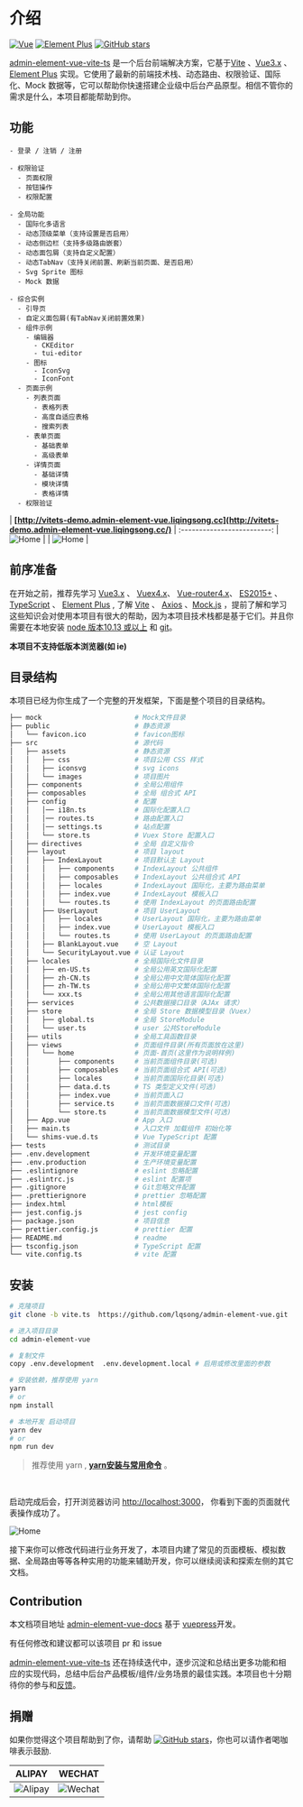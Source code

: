 # 介绍

[![Vue](https://img.shields.io/badge/vue-3.x-brightgreen.svg)](https://github.com/vuejs/vue-next)
[![Element Plus](https://img.shields.io/badge/ElementPlus-1.x-brightgreen.svg)](https://github.com/element-plus/element-plus)
[![GitHub stars](https://img.shields.io/github/stars/lqsong/admin-element-vue.svg?style=social&label=Stars)](https://github.com/lqsong/admin-element-vue)


[admin-element-vue-vite-ts](http://vitets-demo.admin-element-vue.liqingsong.cc/) 是一个后台前端解决方案，它基于[Vite](https://github.com/vitejs/vite) 、[Vue3.x](https://github.com/vuejs/vue-next) 、[Element Plus](https://github.com/element-plus/element-plus) 实现。它使用了最新的前端技术栈、动态路由、权限验证、国际化、Mock 数据等，它可以帮助你快速搭建企业级中后台产品原型。相信不管你的需求是什么，本项目都能帮助到你。


## 功能

```
- 登录 / 注销 / 注册

- 权限验证
  - 页面权限
  - 按钮操作
  - 权限配置

- 全局功能
  - 国际化多语言
  - 动态顶级菜单（支持设置是否启用）
  - 动态侧边栏（支持多级路由嵌套）
  - 动态面包屑（支持自定义配置）
  - 动态TabNav（支持关闭前置、刷新当前页面、是否启用）
  - Svg Sprite 图标
  - Mock 数据

- 综合实例
  - 引导页
  - 自定义面包屑(有TabNav关闭前置效果)
  - 组件示例
    - 编辑器
      - CKEditor
      - tui-editor
    - 图标
      - IconSvg
      - IconFont
  - 页面示例
    - 列表页面
      - 表格列表
      - 高度自适应表格
      - 搜索列表
    - 表单页面
      - 基础表单
      - 高级表单      
    - 详情页面
      - 基础详情
      - 模块详情
      - 表格详情
  - 权限验证
```

| **[http://vitets-demo.admin-element-vue.liqingsong.cc](http://vitets-demo.admin-element-vue.liqingsong.cc/)**  |
:-------------------------:
| ![Home](https://gitee.com/lqsong/public/raw/master/admin-element-vue-vite-ts/home.png)  |
| ![Home](https://gitee.com/lqsong/public/raw/master/admin-element-vue-vite-ts/home2.png)  |



## 前序准备

在开始之前，推荐先学习  [Vue3.x](https://github.com/vuejs/vue-next) 、 [Vuex4.x](https://github.com/vuejs/vuex)、 [Vue-router4.x](https://github.com/vuejs/vue-router-next)、 [ES2015+](http://es6.ruanyifeng.com/) 、 [TypeScript](https://github.com/Microsoft/TypeScript) 、 [Element Plus](https://github.com/element-plus/element-plus) , 了解 [Vite](https://github.com/vitejs/vite) 、 [Axios](https://github.com/axios/axios) 、[Mock.js](https://github.com/nuysoft/Mock) ，提前了解和学习这些知识会对使用本项目有很大的帮助，因为本项目技术栈都是基于它们。并且你需要在本地安装 [node 版本10.13 或以上](http://nodejs.org/) 和 [git](https://git-scm.com/)。

**本项目不支持低版本浏览器(如 ie)**

## 目录结构

本项目已经为你生成了一个完整的开发框架，下面是整个项目的目录结构。

```bash
├── mock                       # Mock文件目录
├── public                     # 静态资源
│   └── favicon.ico            # favicon图标
├── src                        # 源代码
│   ├── assets                 # 静态资源
│   │   ├── css                # 项目公用 CSS 样式
│   │   ├── iconsvg            # svg icons
│   │   └── images             # 项目图片
│   ├── components             # 全局公用组件
│   ├── composables            # 全局 组合式 API
│   ├── config                 # 配置
│   │   │── i18n.ts            # 国际化配置入口
│   │   │── routes.ts          # 路由配置入口
│   │   │── settings.ts        # 站点配置
│   │   └── store.ts           # Vuex Store 配置入口
│   ├── directives             # 全局 自定义指令
│   ├── layout                 # 项目 layout
│   │   ├── IndexLayout        # 项目默认主 Layout
│   │   │   ├── components     # IndexLayout 公共组件
│   │   │   ├── composables    # IndexLayout 公共组合式 API
│   │   │   ├── locales        # IndexLayout 国际化，主要为路由菜单
│   │   │   ├── index.vue      # IndexLayout 模板入口
│   │   │   └── routes.ts      # 使用 IndexLayout 的页面路由配置
│   │   ├── UserLayout         # 项目 UserLayout
│   │   │   ├── locales        # UserLayout 国际化，主要为路由菜单
│   │   │   ├── index.vue      # UserLayout 模板入口
│   │   │   └── routes.ts      # 使用 UserLayout 的页面路由配置
│   │   ├── BlankLayout.vue    # 空 Layout
│   │   └── SecurityLayout.vue # 认证 Layout
│   ├── locales                # 全局国际化文件目录
│   │   ├── en-US.ts           # 全局公用英文国际化配置
│   │   ├── zh-CN.ts           # 全局公用中文简体国际化配置
│   │   ├── zh-TW.ts           # 全局公用中文繁体国际化配置
│   │   └── xxx.ts             # 全局公用其他语言国际化配置
│   ├── services               # 公共数据接口目录（AJAx 请求）
│   ├── store                  # 全局 Store 数据模型目录（Vuex）
│   │   ├── global.ts          # 全局 StoreModule
│   │   └── user.ts            # user 公共StoreModule
│   ├── utils                  # 全局工具函数目录
│   ├── views                  # 页面组件目录(所有页面放在这里)
│   │   └── home               # 页面-首页(这里作为说明样例)
│   │       ├── components     # 当前页面组件目录(可选)
│   │       ├── composables    # 当前页面组合式 API(可选)
│   │       ├── locales        # 当前页面国际化目录(可选)
│   │       ├── data.d.ts      # TS 类型定义文件(可选)
│   │       ├── index.vue      # 当前页面入口
│   │       ├── service.ts     # 当前页面数据接口文件(可选)
│   │       └── store.ts       # 当前页面数据模型文件(可选)
│   ├── App.vue                # App 入口
│   ├── main.ts                # 入口文件 加载组件 初始化等
│   └── shims-vue.d.ts         # Vue TypeScript 配置
├── tests                      # 测试目录
├── .env.development           # 开发环境变量配置
├── .env.production            # 生产环境变量配置
├── .eslintignore              # eslint 忽略配置
├── .eslintrc.js               # eslint 配置项
├── .gitignore                 # Git忽略文件配置
├── .prettierignore            # prettier 忽略配置
├── index.html                 # html模板
├── jest.config.js             # jest config
├── package.json               # 项目信息
├── prettier.config.js         # prettier 配置
├── README.md                  # readme
├── tsconfig.json              # TypeScript 配置
└── vite.config.ts             # vite 配置 
```

## 安装

```bash
# 克隆项目
git clone -b vite.ts  https://github.com/lqsong/admin-element-vue.git

# 进入项目目录
cd admin-element-vue

# 复制文件
copy .env.development  .env.development.local # 启用或修改里面的参数

# 安装依赖，推荐使用 yarn 
yarn 
# or
npm install

# 本地开发 启动项目
yarn dev
# or
npm run dev
```

> 推荐使用 yarn , **[yarn安装与常用命令](http://liqingsong.cc/article/detail/9)** 。


<br/>

启动完成后会，打开浏览器访问 [http://localhost:3000](http://localhost:3000)， 你看到下面的页面就代表操作成功了。

![Home](https://gitee.com/lqsong/public/raw/master/admin-element-vue-vite-ts/home.png)

接下来你可以修改代码进行业务开发了，本项目内建了常见的页面模板、模拟数据、全局路由等等各种实用的功能来辅助开发，你可以继续阅读和探索左侧的其它文档。


## Contribution

本文档项目地址 [admin-element-vue-docs](https://github.com/lqsong/admin-element-vue-docs) 基于 [vuepress](https://github.com/vuejs/vuepress)开发。

有任何修改和建议都可以该项目 pr 和 issue

[admin-element-vue-vite-ts](https://github.com/lqsong/admin-element-vue/tree/vite.ts) 还在持续迭代中，逐步沉淀和总结出更多功能和相应的实现代码，总结中后台产品模板/组件/业务场景的最佳实践。本项目也十分期待你的参与和[反馈](https://github.com/lqsong/admin-element-vue/issues)。

## 捐赠

如果你觉得这个项目帮助到了你，请帮助 [![GitHub stars](https://img.shields.io/github/stars/lqsong/admin-element-vue.svg?style=social&label=Stars)](https://github.com/lqsong/admin-element-vue)，你也可以请作者喝咖啡表示鼓励.

**ALIPAY**             |  **WECHAT**
:-------------------------:|:-------------------------:
![Alipay](http://uploads.liqingsong.cc/20210430/f62d2436-8d92-407d-977f-35f1e4b891fc.png)  |  ![Wechat](http://uploads.liqingsong.cc/20210430/3e24efa9-8e79-4606-9bd9-8215ce1235ac.png)
